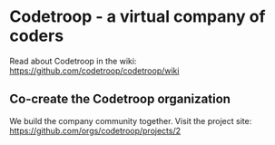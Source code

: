 # Codetroop - a virtual company of coders

Read about Codetroop in the wiki: https://github.com/codetroop/codetroop/wiki

## Co-create the Codetroop organization

We build the company community together. Visit the project site: https://github.com/orgs/codetroop/projects/2
